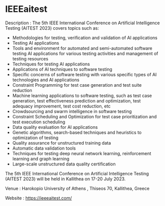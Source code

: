 # IEEEaitest

Description :
The 5th IEEE International Conference on Artificial Intelligence Testing (AITEST 2023) covers topics such as:
- Methodologies for testing, verification and validation of AI applications
- Testing AI applications
- Tools and environment for automated and semi-automated software testing AI applications for various testing activities and management of testing resources
- Techniques for testing AI applications
- Applications of AI techniques to software testing
- Specific concerns of software testing with various specific types of AI technologies and AI applications
- Constraint Programming for test case generation and test suite reduction
- Machine learning applications to software testing, such as test case generation, test effectiveness prediction and optimization, test adequacy improvement, test cost reduction, etc
- Crowdsourcing and swarm intelligence in software testing
- Constraint Scheduling and Optimization for test case prioritization and test execution scheduling
- Data quality evaluation for AI applications
- Genetic algorithms, search-based techniques and heuristics to optimization of testing
- Quality assurance for unstructured training data
- Automatic data validation tools
- Techniques for testing deep neural network learning, reinforcement learning and graph learning
- Large-scale unstructured data quality certification

The 5th IEEE International Conference on Artificial Intelligence Testing (AITEST 2023) will be held in Kallithea on 17-20 July 2023.

Venue :
Harokopio University of Athens , Thiseos 70, Kallithea, Greece

Website :
https://ieeeaitest.com/


